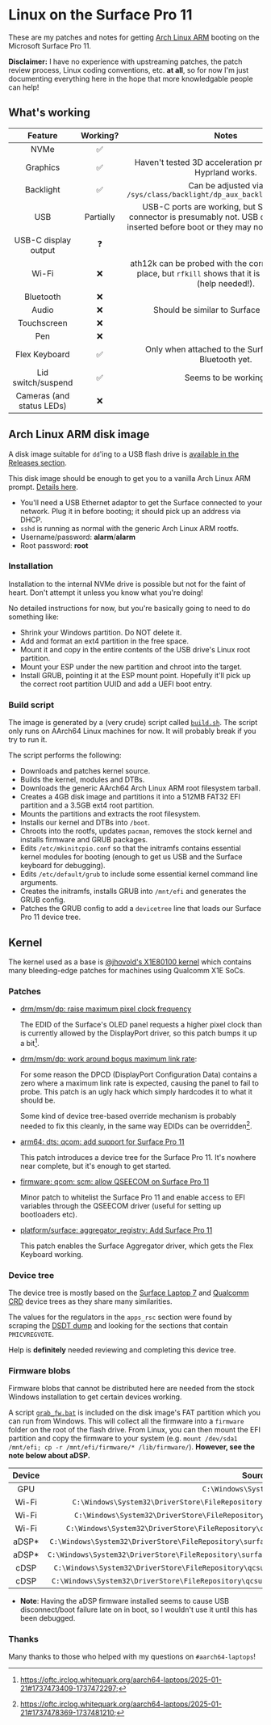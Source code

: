# Linux on the Surface Pro 11

These are my patches and notes for getting [Arch Linux ARM](https://archlinuxarm.org) booting on the Microsoft Surface Pro 11.

**Disclaimer:** I have no experience with upstreaming patches, the patch review process, Linux coding conventions, etc. **at all**, so for now I'm just documenting everything here in the hope that more knowledgable people can help!

## What's working

|        **Feature**        | **Working?** |                                                                    **Notes**                                                                   |
|:-------------------------:|:------------:|:----------------------------------------------------------------------------------------------------------------------------------------------:|
| NVMe                      |       ✅      |                                                                                                                                                |
| Graphics                  |       ✅      | Haven't tested 3D acceleration properly yet, but Hyprland works.                                                                               |
| Backlight                 |       ✅      | Can be adjusted via `/sys/class/backlight/dp_aux_backlight/brightness`                                                                         |
| USB                       |   Partially  | USB-C ports are working, but Surface Dock connector is presumably not. USB devices must be inserted before boot or they may not be recognized. |
| USB-C display output      |       ❓      |                                                                                                                                                |
| Wi-Fi                     |       ❌      | ath12k can be probed with the correct firmware in place, but `rfkill` shows that it is hard-blocked (help needed!).                            |
| Bluetooth                 |       ❌      |                                                                                                                                                |
| Audio                     |       ❌      | Should be similar to Surface Laptop 7.                                                                                                         |
| Touchscreen               |       ❌      |                                                                                                                                                |
| Pen                       |       ❌      |                                                                                                                                                |
| Flex Keyboard             |       ✅      | Only when attached to the Surface Pro; no Bluetooth yet.                                                                                       |
| Lid switch/suspend        |       ✅      | Seems to be working.                                                                                                                           |
| Cameras (and status LEDs) |       ❌      |                                                                                                                                                |

## Arch Linux ARM disk image

A disk image suitable for `dd`'ing to a USB flash drive is [available in the Releases section](https://github.com/dwhinham/linux-surface-pro-11/releases).

This disk image should be enough to get you to a vanilla Arch Linux ARM prompt. [Details here](https://archlinuxarm.org/platforms/armv8/generic).

- You'll need a USB Ethernet adaptor to get the Surface connected to your network. Plug it in before booting; it should pick up an address via DHCP.
- `sshd` is running as normal with the generic Arch Linux ARM rootfs.
- Username/password: **alarm**/**alarm**
- Root password: **root**

### Installation

Installation to the internal NVMe drive is possible but not for the faint of heart. Don't attempt it unless you know what you're doing!

No detailed instructions for now, but you're basically going to need to do something like:

 - Shrink your Windows partition. Do NOT delete it.
 - Add and format an ext4 partition in the free space.
 - Mount it and copy in the entire contents of the USB drive's Linux root partition.
 - Mount your ESP under the new partition and chroot into the target.
 - Install GRUB, pointing it at the ESP mount point. Hopefully it'll pick up the correct root partition UUID and add a UEFI boot entry.

### Build script

The image is generated by a (very crude) script called [`build.sh`](build.sh). The script only runs on AArch64 Linux machines for now. It will probably break if you try to run it.

The script performs the following:

- Downloads and patches kernel source.
- Builds the kernel, modules and DTBs.
- Downloads the generic AArch64 Arch Linux ARM root filesystem tarball.
- Creates a 4GB disk image and partitions it into a 512MB FAT32 EFI partition and a 3.5GB ext4 root partition.
- Mounts the partitions and extracts the root filesystem.
- Installs our kernel and DTBs into `/boot`.
- Chroots into the rootfs, updates `pacman`, removes the stock kernel and installs firmware and GRUB packages.
- Edits `/etc/mkinitcpio.conf` so that the initramfs contains essential kernel modules for booting (enough to get us USB and the Surface keyboard for debugging).
- Edits `/etc/default/grub` to include some essential kernel command line arguments.
- Creates the initramfs, installs GRUB into `/mnt/efi` and generates the GRUB config.
- Patches the GRUB config to add a `devicetree` line that loads our Surface Pro 11 device tree.

## Kernel

The kernel used as a base is [@jhovold's X1E80100 kernel](https://github.com/jhovold/linux) which contains many bleeding-edge patches for machines using Qualcomm X1E SoCs.

### Patches

- [drm/msm/dp: raise maximum pixel clock frequency](kernel_patches/0001-drm-msm-dp-raise-maximum-pixel-clock-frequency.patch)

  The EDID of the Surface's OLED panel requests a higher pixel clock than is currently allowed by the DisplayPort driver, so this patch bumps it up a bit[^1].

- [drm/msm/dp: work around bogus maximum link rate](kernel_patches/0002-drm-msm-dp-work-around-bogus-maximum-link-rate.patch):

  For some reason the DPCD (DisplayPort Configuration Data) contains a zero where a maximum link rate is expected, causing the panel to fail to probe. This patch is an ugly hack which simply hardcodes it to what it should be.

  Some kind of device tree-based override mechanism is probably needed to fix this cleanly, in the same way EDIDs can be overridden[^2].

- [arm64: dts: qcom: add support for Surface Pro 11](kernel_patches/0003-arm64-dts-qcom-add-support-for-Surface-Pro-11.patch)

  This patch introduces a device tree for the Surface Pro 11. It's nowhere near complete, but it's enough to get started.

- [firmware: qcom: scm: allow QSEECOM on Surface Pro 11](kernel_patches/0004-firmware-qcom-scm-allow-QSEECOM-on-Surface-Pro-11.patch)

  Minor patch to whitelist the Surface Pro 11 and enable access to EFI variables through the QSEECOM driver (useful for setting up bootloaders etc).

- [platform/surface: aggregator_registry: Add Surface Pro 11](kernel_patches/0005-platform-surface-aggregator_registry-Add-Surface-Pro.patch)

  This patch enables the Surface Aggregator driver, which gets the Flex Keyboard working.

### Device tree

The device tree is mostly based on the [Surface Laptop 7](https://github.com/torvalds/linux/blob/master/arch/arm64/boot/dts/qcom/x1e80100-microsoft-romulus.dtsi) and [Qualcomm CRD](https://github.com/torvalds/linux/blob/master/arch/arm64/boot/dts/qcom/x1e80100-crd.dts) device trees as they share many similarities.

The values for the regulators in the `apps_rsc` section were found by scraping the [DSDT dump](https://github.com/aarch64-laptops/build/blob/master/misc/microsoft-surface-pro-11/acpi/dsdt.dsl) and looking for the sections that contain `PMICVREGVOTE`.

Help is **definitely** needed reviewing and completing this device tree.

### Firmware blobs

Firmware blobs that cannot be distributed here are needed from the stock Windows installation to get certain devices working.

A script [`grab_fw.bat`](grab_fw.bat) is included on the disk image's FAT partition which you can run from Windows. This will collect all the firmware into a `firmware` folder on the root of the flash drive.
From Linux, you can then mount the EFI partition and copy the firmware to your system (e.g. `mount /dev/sda1 /mnt/efi; cp -r /mnt/efi/firmware/* /lib/firmware/`). **However, see the note below about aDSP.**

| **Device** |                                                   **Source (Windows)**                                              |                    **Destination (Linux)**                    |
|:----------:|:-------------------------------------------------------------------------------------------------------------------:|:-------------------------------------------------------------:|
| GPU        | `C:\Windows\System32\qcdxkmsuc8380.mbn`                                                                             | `/lib/firmware/qcom/x1e80100/microsoft/qcdxkmsuc8380.mbn`     |
| Wi-Fi      | `C:\Windows\System32\DriverStore\FileRepository\qcwlanhmt8380.inf_arm64_b6e9acfd0d644720\wlanfw20.mbn`              | `/lib/firmware/ath12k/WCN7850/hw2.0/amss.bin`                 |
| Wi-Fi      | `C:\Windows\System32\DriverStore\FileRepository\qcwlanhmt8380.inf_arm64_b6e9acfd0d644720\bdwlan_.elf`               | `/lib/firmware/ath12k/WCN7850/hw2.0/board.bin`                |
| Wi-Fi      | `C:\Windows\System32\DriverStore\FileRepository\qcwlanhmt8380.inf_arm64_b6e9acfd0d644720\phy_ucode20.elf`           | `/lib/firmware/ath12k/WCN7850/hw2.0/m3.bin`                   |
| aDSP*       | `C:\Windows\System32\DriverStore\FileRepository\surfacepro_ext_adsp8380.inf_arm64_1067fbcaa7f43f02\adsp_dtbs.elf`  | `/lib/firmware/qcom/x1e80100/microsoft/Denali/adsp_dtb.mbn`   |
| aDSP*       | `C:\Windows\System32\DriverStore\FileRepository\surfacepro_ext_adsp8380.inf_arm64_1067fbcaa7f43f02\qcadsp8380.mbn` | `/lib/firmware/qcom/x1e80100/microsoft/Denali/qcadsp8380.mbn` |
| cDSP       | `C:\Windows\System32\DriverStore\FileRepository\qcsubsys_ext_cdsp8380.inf_arm64_9ed31fd1359980a9\cdsp_dtbs.elf`     | `/lib/firmware/qcom/x1e80100/microsoft/Denali/cdsp_dtb.mbn`   |
| cDSP       | `C:\Windows\System32\DriverStore\FileRepository\qcsubsys_ext_cdsp8380.inf_arm64_9ed31fd1359980a9\qccdsp8380.mbn`    | `/lib/firmware/qcom/x1e80100/microsoft/Denali/qccdsp8380.mbn` |

* **Note**: Having the aDSP firmware installed seems to cause USB disconnect/boot failure late on in boot, so I wouldn't use it until this has been debugged.

### Thanks

Many thanks to those who helped with my questions on `#aarch64-laptops`!

[^1]: https://oftc.irclog.whitequark.org/aarch64-laptops/2025-01-21#1737473409-1737472297;
[^2]: https://oftc.irclog.whitequark.org/aarch64-laptops/2025-01-21#1737478369-1737481210;